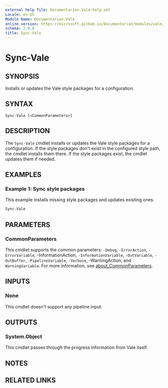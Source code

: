 ```yaml
---
external help file: Documentarian.Vale-help.xml
Locale: en-US
Module Name: Documentarian.Vale
online version: https://microsoft.github.io/Documentarian/modules/vale/reference/cmdlets/
schema: 2.0.0
title: Sync-Vale
---
```


# Sync-Vale

## SYNOPSIS
Installs or updates the Vale style packages for a configuration.

## SYNTAX

```
Sync-Vale [<CommonParameters>]
```

## DESCRIPTION

The `Sync-Vale` cmdlet installs or updates the Vale style packages for a configuration. If the
style packages don't exist in the configured style path, the cmdlet installs them there. If the
style packages exist, the cmdlet updates them if needed.

## EXAMPLES

### Example 1: Sync style packages

This example installs missing style packages and updates existing ones.

```powershell
Sync-Vale
```

## PARAMETERS

### CommonParameters

This cmdlet supports the common parameters: `-Debug`, `-ErrorAction`, `-ErrorVariable`,
-InformationAction, `-InformationVariable`, `-OutVariable`, `-OutBuffer`, `-PipelineVariable`,
`-Verbose`, -WarningAction, and `-WarningVariable`. For more information, see
[about_CommonParameters](http://go.microsoft.com/fwlink/?LinkID=113216).

## INPUTS

### None

This cmdlet doesn't support any pipeline input.

## OUTPUTS

### System.Object

This cmdlet passes through the progress information from Vale itself.

## NOTES

## RELATED LINKS
